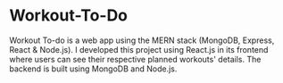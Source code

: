 # Workout-To-Do
Workout To-do is a web app using the MERN stack (MongoDB, Express, React &amp; Node.js). I developed this project using React.js in its frontend where users can see their respective planned workouts' details. The backend is built using MongoDB and Node.js.

